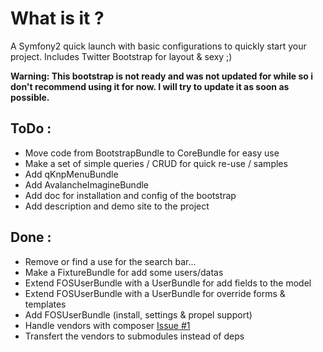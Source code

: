 What is it ?
============
A Symfony2 quick launch with basic configurations to quickly start your project. Includes Twitter Bootstrap for layout & sexy ;)

**Warning: This bootstrap is not ready and was not updated for while so i don't recommend using it for now. I will try to update it as soon as possible.**

ToDo :
-----

* Move code from BootstrapBundle to CoreBundle for easy use
* Make a set of simple queries / CRUD for quick re-use / samples
* Add qKnpMenuBundle
* Add AvalancheImagineBundle
* Add doc for installation and config of the bootstrap
* Add description and demo site to the project

Done :
-----

* Remove or find a use for the search bar...
* Make a FixtureBundle for add some users/datas
* Extend FOSUserBundle with a UserBundle for add fields to the model
* Extend FOSUserBundle with a UserBundle for override forms & templates
* Add FOSUserBundle (install, settings & propel support)
* Handle vendors with composer [Issue #1](https://github.com/pixel-cookers/symfony2_bootstrap/issues/1)
* Transfert the vendors to submodules instead of deps